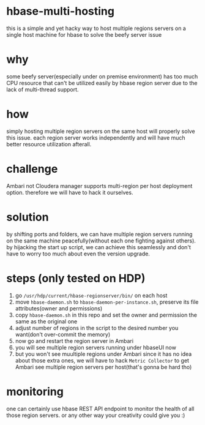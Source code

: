 # hbase-multi-hosting
this is a simple and yet hacky way to host multiple regions servers on a single host machine for hbase to solve the beefy server issue

# why
some beefy server(especially under on premise environment) has too much CPU resource that can't be utilized easily by hbase region server due to the lack of multi-thread support.

# how
simply hosting multiple region servers on the same host will properly solve this issue. each region server works independently and will have much better resource utilization afterall. 

# challenge
Ambari not Cloudera manager supports multi-region per host deployment option. therefore we will have to hack it ourselves.

# solution
by shifting ports and folders, we can have multiple region servers running on the same machine peacefully(without each one fighting against others).
by hijacking the start up script, we can achieve this seamlessly and don't have to worry too much about even the version upgrade.

# steps (only tested on HDP)
1. go `/usr/hdp/current/hbase-regionserver/bin/` on each host
2. move `hbase-daemon.sh` to `hbase-daemon-per-instance.sh`, preserve its file attributes(owner and permissions)
3. copy `hbase-daemon.sh` in this repo and set the owner and permission the same as the original one
4. adjust number of regions in the script to the desired number you want(don't over-commit the memory)
5. now go and restart the region server in Ambari 
6. you will see multiple region servers running under hbaseUI now
7. but you won't see muultiple regions under Ambari since it has no idea about those extra ones, we will have to hack `Metric Collector` to get Ambari see multiple region servers per host(that's gonna be hard tho)

# monitoring
one can certainly use hbase REST API endpoint to monitor the health of all those region servers. 
or any other way your creativity could give you :)
